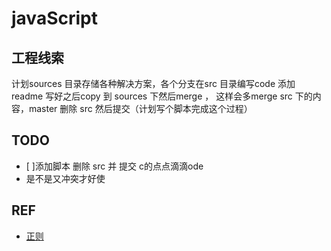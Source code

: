 # javaScript

## 工程线索

计划sources 目录存储各种解决方案，各个分支在src 目录编写code 添加 readme 写好之后copy 到 sources 下然后merge ，
这样会多merge src 下的内容，master 删除 src 然后提交（计划写个脚本完成这个过程）

## TODO
- [ ]添加脚本 删除 src 并 提交 c的点点滴滴ode 
 - 是不是又冲突才好使
## REF
- <a href="https://jex.im/regulex/#!embed=false&flags=&re=%5E(a%7Cb)*%3F%24">正则</a>


